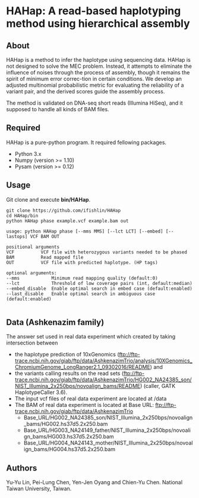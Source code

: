 # HAHap: A read-based haplotyping method using hierarchical assembly

About
---
HAHap is a method to infer the haplotype using sequencing data. HAHap is not designed to solve the MEC problem. Instead, it attempts to eliminate the influence of noises through the process of assembly, though it remains the spirit of minimum error correc-tion in certain conditions. We develop an adjusted multinomial probabilistic metric for evaluating the reliability of a variant pair, and the derived scores guide the assembly process.

The method is validated on DNA-seq short reads (Illumina HiSeq), and it supposed to handle all kinds of BAM files.


Required
---
HAHap is a pure-python program. It required fellowing packages. 

* Python 3.x
* Numpy (version >= 1.10)
* Pysam (version >= 0.12)


Usage
---
Git clone and execute **bin/HAHap**.
```
git clone https://github.com/ifishlin/HAHap
cd HAHap/bin
python HAHap phase example.vcf example.bam out
```

```
usage: python HAHap phase [--mms MMS] [--lct LCT] [--embed] [--lastops] VCF BAM OUT

positional arguments
VCF          VCF file with heterozygous variants needed to be phased
BAM          Read mapped file
OUT          VCF file with predicted haplotype. (HP tags)

optional arguments:
--mms            Minimum read mapping quality (default:0)
--lct            Threshold of low coverage pairs (int, default:median)
--embed_disable  Enable optimal search in embed case (default:enabled)
--last_disable   Enable optimal search in ambiguous case (default:enabled) 
        
```

Data (Ashkenazim family)
---
The answer set used in real data experiment which created by taking intersection between 

* the haplotype prediction of 10xGenomics (ftp://ftp-trace.ncbi.nih.gov/giab/ftp/data/AshkenazimTrio/analysis/10XGenomics_ChromiumGenome_LongRanger2.1_09302016/README) and 
* the variants calling results on the read sets (ftp://ftp-trace.ncbi.nih.gov/giab/ftp/data/AshkenazimTrio/HG002_NA24385_son/NIST_Illumina_2x250bps/novoalign_bams/README) (caller, GATK HaplotypeCaller 3.6). 
* The input vcf files of real data experiment are located at /data 
* The BAM of real data experiment is located at Base URL: ftp://ftp-trace.ncbi.nih.gov/giab/ftp/data/AshkenazimTrio
    * Base_URL/HG002_NA24385_son/NIST_Illumina_2x250bps/novoalign_bams/HG002.hs37d5.2x250.bam
    * Base_URL/HG003_NA24149_father/NIST_Illumina_2x250bps/novoalign_bams/HG003.hs37d5.2x250.bam
    * Base_URL/HG004_NA24143_mother/NIST_Illumina_2x250bps/novoalign_bams/HG004.hs37d5.2x250.bam



Authors
---
Yu-Yu Lin, Pei-Lung Chen, Yen-Jen Oyang and Chien-Yu Chen. 
National Taiwan University, Taiwan.

